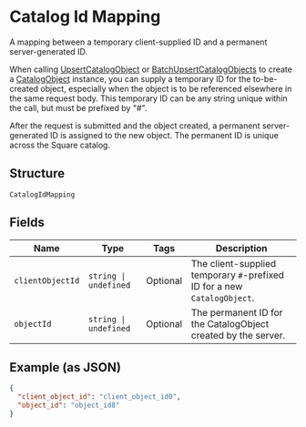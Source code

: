 
# Catalog Id Mapping

A mapping between a temporary client-supplied ID and a permanent server-generated ID.

When calling [UpsertCatalogObject](/doc/api/catalog.md#upsert-catalog-object) or
[BatchUpsertCatalogObjects](/doc/api/catalog.md#batch-upsert-catalog-objects) to
create a [CatalogObject](/doc/models/catalog-object.md) instance, you can supply
a temporary ID for the to-be-created object, especially when the object is to be referenced
elsewhere in the same request body. This temporary ID can be any string unique within
the call, but must be prefixed by "#".

After the request is submitted and the object created, a permanent server-generated ID is assigned
to the new object. The permanent ID is unique across the Square catalog.

## Structure

`CatalogIdMapping`

## Fields

| Name | Type | Tags | Description |
|  --- | --- | --- | --- |
| `clientObjectId` | `string \| undefined` | Optional | The client-supplied temporary `#`-prefixed ID for a new `CatalogObject`. |
| `objectId` | `string \| undefined` | Optional | The permanent ID for the CatalogObject created by the server. |

## Example (as JSON)

```json
{
  "client_object_id": "client_object_id0",
  "object_id": "object_id8"
}
```


